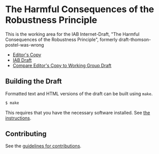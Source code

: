 #  The Harmful Consequences of the Robustness Principle

This is the working area for the IAB Internet-Draft, "The Harmful Consequences
of the Robustness Principle", formerly draft-thomson-postel-was-wrong

* [Editor's Copy](https://martinthomson.github.io/postel-was-wrong/#go.draft-iab-protocol-maintenance.html)
* [IAB Draft](https://tools.ietf.org/html/draft-iab-protocol-maintenance)
* [Compare Editor's Copy to Working Group
   Draft](https://martinthomson.github.io/postel-was-wrong/#go.draft-iab-protocol-maintenance.diff)

## Building the Draft

Formatted text and HTML versions of the draft can be built using `make`.

```sh
$ make
```

This requires that you have the necessary software installed.  See
[the instructions](https://github.com/martinthomson/i-d-template/blob/master/doc/SETUP.md).


## Contributing

See the
[guidelines for contributions](https://github.com/martinthomson/postel-was-wrong/blob/master/CONTRIBUTING.md).

